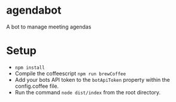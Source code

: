 # agendabot
A bot to manage meeting agendas

# Setup
* `npm install`
* Compile the coffeescript `npm run brewCoffee`
* Add your bots API token to the `botApiToken` property within the config.coffee file.
* Run the command `node dist/index` from the root directory.
